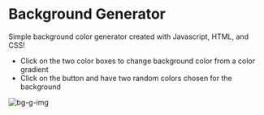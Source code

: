 # Background Generator
Simple background color generator created with Javascript, HTML, and CSS!

- Click on the two color boxes to change background color from a color gradient
- Click on the button and have two random colors chosen for the background

![bg-g-img](https://user-images.githubusercontent.com/86211541/188342016-fc99d56e-1144-41f6-9214-41b31eeaf34c.png)
